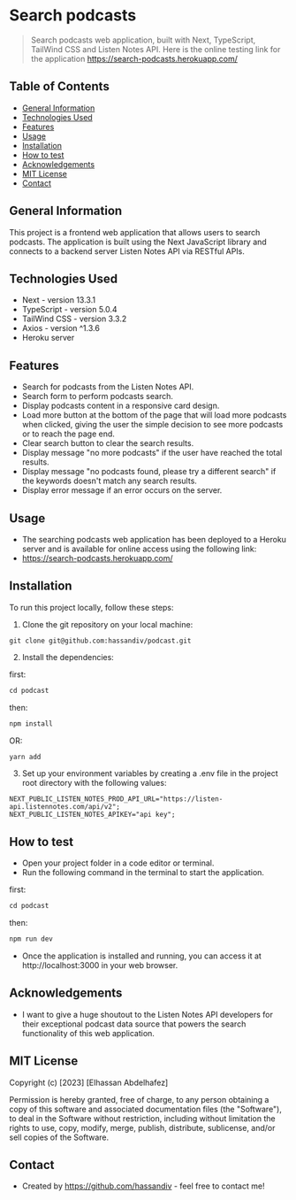 # Search podcasts

> Search podcasts web application, built with Next, TypeScript, TailWind CSS and Listen Notes API.
> Here is the online testing link for the application https://search-podcasts.herokuapp.com/

## Table of Contents

- [General Information](#general-information)
- [Technologies Used](#technologies-used)
- [Features](#features)
- [Usage](#usage)
- [Installation](#installation)
- [How to test](#how-to-test)
- [Acknowledgements](#acknowledgements)
- [MIT License](#mit-License)
- [Contact](#contact)

## General Information

This project is a frontend web application that allows users to search podcasts. The application is built using the Next JavaScript library and connects to a backend server Listen Notes API via RESTful APIs.

## Technologies Used

- Next - version 13.3.1
- TypeScript - version 5.0.4
- TailWind CSS - version 3.3.2
- Axios - version ^1.3.6
- Heroku server

## Features

- Search for podcasts from the Listen Notes API.
- Search form to perform podcasts search.
- Display podcasts content in a responsive card design.
- Load more button at the bottom of the page that will load more podcasts when clicked, giving the user the simple decision to see more podcasts or to reach the page end.
- Clear search button to clear the search results.
- Display message "no more podcasts" if the user have reached the total results.
- Display message "no podcasts found, please try a different search" if the keywords doesn't match any search results.
- Display error message if an error occurs on the server.

## Usage

- The searching podcasts web application has been deployed to a Heroku server and is available for online access using the following link:
- https://search-podcasts.herokuapp.com/

## Installation

To run this project locally, follow these steps:

1. Clone the git repository on your local machine:

```env
git clone git@github.com:hassandiv/podcast.git
```

2. Install the dependencies:

first:

```ts
cd podcast
```

then:

```ts
npm install
```

OR:

```ts
yarn add
```

3. Set up your environment variables by creating a .env file in the project root directory with the following values:

```ev
NEXT_PUBLIC_LISTEN_NOTES_PROD_API_URL="https://listen-api.listennotes.com/api/v2";
NEXT_PUBLIC_LISTEN_NOTES_APIKEY="api key";
```

## How to test

- Open your project folder in a code editor or terminal.
- Run the following command in the terminal to start the application.

first:

```ts
cd podcast
```

then:

```ts
npm run dev
```

- Once the application is installed and running, you can access it at http://localhost:3000 in your web browser.

## Acknowledgements

- I want to give a huge shoutout to the Listen Notes API developers for their exceptional podcast data source that powers the search functionality of this web application.

## MIT License

Copyright (c) [2023] [Elhassan Abdelhafez]

Permission is hereby granted, free of charge, to any person obtaining a copy
of this software and associated documentation files (the "Software"), to deal
in the Software without restriction, including without limitation the rights
to use, copy, modify, merge, publish, distribute, sublicense, and/or sell
copies of the Software.

## Contact

- Created by https://github.com/hassandiv - feel free to contact me!
